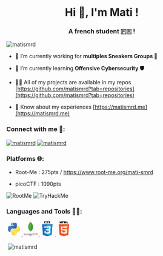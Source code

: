 <h1 align="center">Hi 👋, I'm Mati !</h1>
<h3 align="center">A french student 🇫🇷 !</h3>

<p align="left"> <img src="https://komarev.com/ghpvc/?username=matismrd&label=Profile%20views&color=54ace3&style=flat" alt="matismrd" /> </p>

- 🔭 I’m currently working for **multiples Sneakers Groups 👟**

- 🌱 I’m currently learning **Offensive Cybersecurity 🛡️**

- 👨‍💻 All of my projects are available in my repos [https://github.com/matismrd?tab=repositories](https://github.com/matismrd?tab=repositories)

- 📄 Know about my experiences [https://matismrd.me](https://matismrd.me)

<h3 align="left">Connect with me 🔗:</h3>
<p align="left">
<a href="https://linkedin.com/in/matismrd" target="blank"><img align="center" src="https://raw.githubusercontent.com/rahuldkjain/github-profile-readme-generator/master/src/images/icons/Social/linked-in-alt.svg" alt="matismrd" height="30" width="40" /></a>
<a href="https://twitter.com/matismrd" target="blank"><img align="center" src="https://raw.githubusercontent.com/rahuldkjain/github-profile-readme-generator/master/src/images/icons/Social/twitter.svg" alt="matismrd" height="30" width="40" /></a>
</p>

<h3 align="left">Platforms 🌐:</h3>
<p align="left">
  
- Root-Me : 275pts / https://www.root-me.org/mati-smrd
  
- picoCTF : 1090pts

<img src="https://www.hackthebox.com/badge/image/886101" alt="RootMe">

<img src="https://tryhackme-badges.s3.amazonaws.com/matismrd.png" alt="TryHackMe">
</p>

<h3 align="left">Languages and Tools 👨‍💻:</h3>
<p align="left"> <a href="https://www.python.org" target="_blank" rel="noreferrer"> <img src="https://raw.githubusercontent.com/devicons/devicon/master/icons/python/python-original.svg" alt="python" width="40" height="40"/> </a> <a href="https://www.mongodb.com/" target="_blank" rel="noreferrer"> <img src="https://raw.githubusercontent.com/devicons/devicon/master/icons/mongodb/mongodb-original-wordmark.svg" alt="mongodb" width="40" height="40"/> </a> <a href="https://www.w3schools.com/css/" target="_blank" rel="noreferrer"> <img src="https://raw.githubusercontent.com/devicons/devicon/master/icons/css3/css3-original-wordmark.svg" alt="css3" width="40" height="40"/> </a> <a href="https://www.w3.org/html/" target="_blank" rel="noreferrer"> <img src="https://raw.githubusercontent.com/devicons/devicon/master/icons/html5/html5-original-wordmark.svg" alt="html5" width="40" height="40"/> </a> </p>

<p>&nbsp;<img align="center" src="https://github-readme-stats.vercel.app/api?username=matismrd&show_icons=true&theme=tokyonight&hide_border=true&locale=en" alt="matismrd" /></p>
